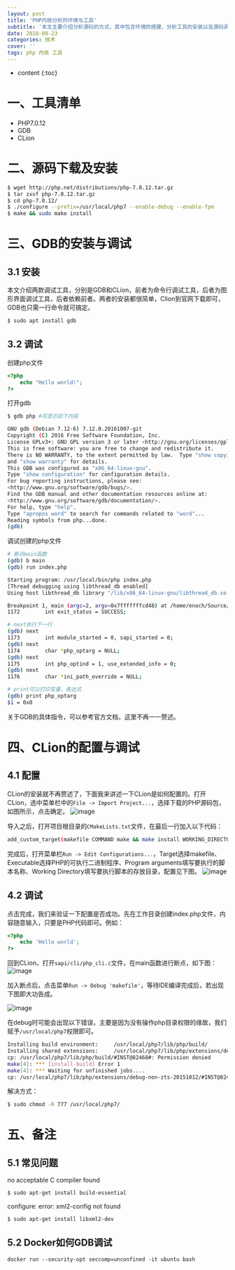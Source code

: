 ```yaml
---
layout: post
title: 'PHP内核分析的环境与工具'
subtitle: '本文主要介绍分析源码的方式，其中包含环境的搭建、分析工具的安装以及源码调试的基本操作。'
date: 2018-08-23
categories: 技术
cover: ''
tags: php 内核 工具
---
```


* content
{:toc}

# 一、工具清单
- PHP7.0.12
- GDB
- CLion

# 二、源码下载及安装
```bash
$ wget http://php.net/distributions/php-7.0.12.tar.gz
$ tar zxvf php-7.0.12.tar.gz
$ cd php-7.0.12/
$ ./configure --prefix=/usr/local/php7 --enable-debug --enable-fpm
$ make && sudo make install
```

# 三、GDB的安装与调试
## 3.1 安装
本文介绍两款调试工具，分别是GDB和CLion，前者为命令行调试工具，后者为图形界面调试工具，后者依赖前者。两者的安装都很简单，Clion到官网下载即可，GDB也只需一行命令就可搞定。
```bash
$ sudo apt install gdb
```

## 3.2 调试
创建php文件
```php
<?php
    echo "Hello world!";
?>
```

打开gdb
```bash
$ gdb php #将显示如下内容

GNU gdb (Debian 7.12-6) 7.12.0.20161007-git
Copyright (C) 2016 Free Software Foundation, Inc.
License GPLv3+: GNU GPL version 3 or later <http://gnu.org/licenses/gpl.html>
This is free software: you are free to change and redistribute it.
There is NO WARRANTY, to the extent permitted by law.  Type "show copying"
and "show warranty" for details.
This GDB was configured as "x86_64-linux-gnu".
Type "show configuration" for configuration details.
For bug reporting instructions, please see:
<http://www.gnu.org/software/gdb/bugs/>.
Find the GDB manual and other documentation resources online at:
<http://www.gnu.org/software/gdb/documentation/>.
For help, type "help".
Type "apropos word" to search for commands related to "word"...
Reading symbols from php...done.
(gdb) 

```

调试创建的php文件
```bash
# 断点main函数
(gdb) b main
(gdb) run index.php

Starting program: /usr/local/bin/php index.php
[Thread debugging using libthread_db enabled]
Using host libthread_db library "/lib/x86_64-linux-gnu/libthread_db.so.1".

Breakpoint 1, main (argc=2, argv=0x7fffffffcd48) at /home/enoch/Source/php-7.0.12/sapi/cli/php_cli.c:1172
1172		int exit_status = SUCCESS;

# next执行下一行
(gdb) next
1173		int module_started = 0, sapi_started = 0;
(gdb) next
1174		char *php_optarg = NULL;
(gdb) next
1175		int php_optind = 1, use_extended_info = 0;
(gdb) next
1176		char *ini_path_override = NULL;

# print可以打印变量、表达式
(gdb) print php_optarg
$1 = 0x0
```
关于GDB的具体指令，可以参考官方文档，这里不再一一赘述。

# 四、CLion的配置与调试
## 4.1 配置
CLion的安装就不再赘述了，下面我来讲述一下CLion是如何配置的。打开CLion，选中菜单栏中的`File -> Import Project...`，选择下载的PHP源码包，如图所示，点击确定。
![image](http://pn44pnogo.bkt.clouddn.com/blog/1551627200459.png)


导入之后，打开项目根目录的`CMakeLists.txt`文件，在最后一行加入以下代码：
```bash
add_custom_target(makefile COMMAND make && make install WORKING_DIRECTORY ${PROJECT_SOURCE_DIR})
```

完成后，打开菜单栏`Run -> Edit Configurations...`，Target选择makefile、Executable选择PHP的可执行二进制程序、Program arguments填写要执行的脚本名称、Working Directory填写要执行脚本的存放目录，配置见下图。
![image](http://pn44pnogo.bkt.clouddn.com/blog/1551627110375.png)


## 4.2 调试
点击完成，我们来验证一下配置是否成功。先在工作目录创建index.php文件，内容随意输入，只要是PHP代码即可。例如：
```php
<?php
    echo 'Hello world';
?>
```

回到CLion，打开`sapi/cli/php_cli.c`文件，在main函数进行断点，如下图：
![image](http://pn44pnogo.bkt.clouddn.com/blog/1551627134243.png)


加入断点后，点击菜单`Run -> Debug 'makefile'`，等待IDE编译完成后，若出现下图即大功告成。

![image](http://pn44pnogo.bkt.clouddn.com/blog/1551627166801.png)


在debug时可能会出现以下错误，主要是因为没有操作php目录权限的缘故，我们赋予`/usr/local/php7`权限即可。
```bash
Installing build environment:     /usr/local/php7/lib/php/build/
Installing shared extensions:     /usr/local/php7/lib/php/extensions/debug-non-zts-20151012/
cp: /usr/local/php7/lib/php/build/#INST@82468#: Permission denied
make[4]: *** [install-build] Error 1
make[4]: *** Waiting for unfinished jobs....
cp: /usr/local/php7/lib/php/extensions/debug-non-zts-20151012/#INST@82475#: Permission denied
```

解决方式：
```bash
$ sudo chmod -R 777 /usr/local/php7/
```

# 五、备注
## 5.1 常见问题
no acceptable C compiler found
```bash
$ sudo apt-get install build-essential
```

configure: error: xml2-config not found
```bash
$ sudo apt-get install libxml2-dev
```

## 5.2 Docker如何GDB调试

```
docker run --security-opt seccomp=unconfined -it ubuntu bash
```